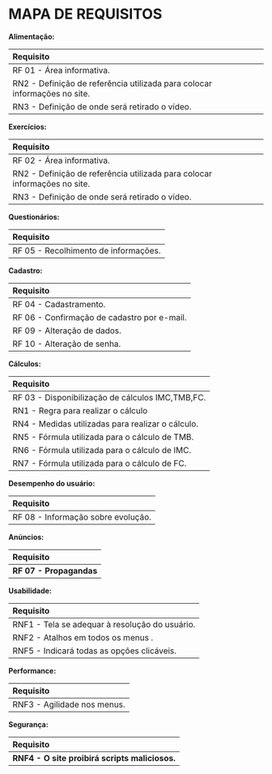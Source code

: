# MAPA DE REQUISITOS

**Alimentação:**

|**Requisito**|
| :- |
|RF 01 - Área informativa.|
|RN2 - Definição de referência  utilizada para colocar informações no site.|
|RN3 - Definição de onde será retirado o vídeo.|

**Exercícios:**

|**Requisito**|
| :- |
|RF 02 - Área informativa.|
|RN2 - Definição de referência  utilizada para colocar informações no site.|
|RN3 - Definição de onde será retirado o vídeo.|

**Questionários:**

|**Requisito**|
| :- |
|RF 05 - Recolhimento de informações.|

**Cadastro:**

|**Requisito**|
| :- |
|RF 04 - Cadastramento.|
|RF 06 - Confirmação de cadastro por e-mail.|
|RF 09 - Alteração de dados.|
|RF 10 - Alteração de senha.|

**Cálculos:**

|**Requisito**|
| :- |
|RF 03 - Disponibilização de cálculos IMC,TMB,FC.|
|RN1 - Regra para realizar o cálculo|
|RN4 - Medidas utilizadas para realizar o cálculo.|
|RN5 - Fórmula utilizada para o cálculo de TMB.|
|RN6 - Fórmula utilizada para o cálculo de IMC.|
|RN7 - Fórmula utilizada para o cálculo de FC.|

**Desempenho do usuário:**

|**Requisito**|
| :- |
|RF 08 - Informação sobre evolução.|

**Anúncios:**

|**Requisito**|
| :- |
|**RF 07 - Propagandas** |


**Usabilidade:**

|**Requisito**|
| :- |
|RNF1 - Tela se adequar à resolução do usuário.|
|RNF2 - Atalhos em todos os menus .|
|RNF5 - Indicará todas as opções clicáveis. |

**Performance:**

|**Requisito**|
| :- |
|RNF3 - Agilidade nos menus.|


**Segurança:**

|**Requisito**|
| :- |
|**RNF4 - O site proibirá scripts maliciosos.**|

